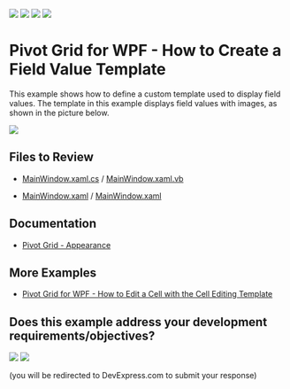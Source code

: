 <!-- default badges list -->
![](https://img.shields.io/endpoint?url=https://codecentral.devexpress.com/api/v1/VersionRange/128578528/22.2.2%2B)
[![](https://img.shields.io/badge/Open_in_DevExpress_Support_Center-FF7200?style=flat-square&logo=DevExpress&logoColor=white)](https://supportcenter.devexpress.com/ticket/details/E2191)
[![](https://img.shields.io/badge/📖_How_to_use_DevExpress_Examples-e9f6fc?style=flat-square)](https://docs.devexpress.com/GeneralInformation/403183)
[![](https://img.shields.io/badge/💬_Leave_Feedback-feecdd?style=flat-square)](#does-this-example-address-your-development-requirementsobjectives)
<!-- default badges end -->
# Pivot Grid for WPF - How to Create a Field Value Template

This example shows how to define a custom template used to display field values. The template in this example displays field values with images, as shown in the picture below.

![](./images/CreateFieldValueTemplate.png)

## Files to Review 

* [MainWindow.xaml.cs](./CS/HowToCreateFieldValueTemplate/MainWindow.xaml.cs) / [MainWindow.xaml.vb](./VB/HowToCreateFieldValueTemplate/MainWindow.xaml.vb)

* [MainWindow.xaml](./CS/HowToCreateFieldValueTemplate/MainWindow.xaml) / [MainWindow.xaml](./VB/HowToCreateFieldValueTemplate/MainWindow.xaml)

## Documentation

- [Pivot Grid - Appearance](https://docs.devexpress.com/WPF/8399/controls-and-libraries/pivot-grid/appearance)

## More Examples

- [Pivot Grid for WPF - How to Edit a Cell with the Cell Editing Template](https://github.com/DevExpress-Examples/how-to-define-a-custom-cell-template-that-allows-performing-data-editing-t410760)
<!-- feedback -->
## Does this example address your development requirements/objectives?

[<img src="https://www.devexpress.com/support/examples/i/yes-button.svg"/>](https://www.devexpress.com/support/examples/survey.xml?utm_source=github&utm_campaign=wpf-pivot-grid-create-field-value-template&~~~was_helpful=yes) [<img src="https://www.devexpress.com/support/examples/i/no-button.svg"/>](https://www.devexpress.com/support/examples/survey.xml?utm_source=github&utm_campaign=wpf-pivot-grid-create-field-value-template&~~~was_helpful=no)

(you will be redirected to DevExpress.com to submit your response)
<!-- feedback end -->
